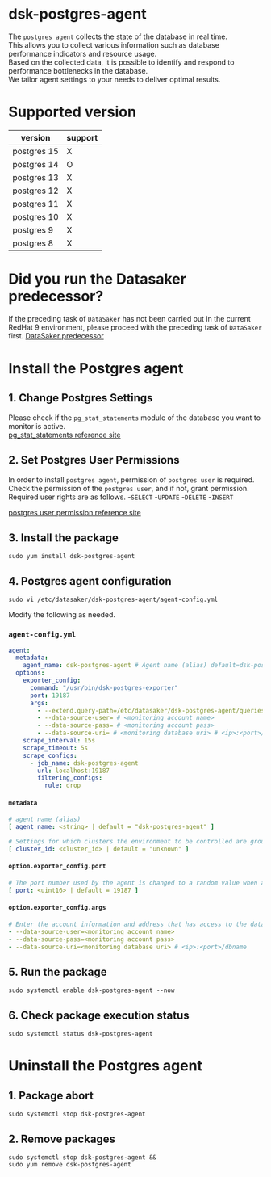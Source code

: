# dsk-postgres-agent

The `postgres agent` collects the state of the database in real time.\
This allows you to collect various information such as database performance indicators and resource usage.\
Based on the collected data, it is possible to identify and respond to performance bottlenecks in the database.\
We tailor agent settings to your needs to deliver optimal results.

# Supported version
|version|support|
|---|---|
|postgres 15|X|
|postgres 14|O|
|postgres 13|X|
|postgres 12|X|
|postgres 11|X|
|postgres 10|X|
|postgres 9|X|
|postgres 8|X|

# Did you run the Datasaker predecessor?
If the preceding task of `DataSaker` has not been carried out in the current RedHat 9 environment, please proceed with the preceding task of `DataSaker` first. [DataSaker predecessor](${PREPARATION_MANUAL_KR})

# Install the Postgres agent
## 1. Change Postgres Settings
Please check if the `pg_stat_statements` module of the database you want to monitor is active.\
[pg_stat_statements reference site](https://www.postgresql.org/docs/14/pgstatstatements.html)

## 2. Set Postgres User Permissions
In order to install `postgres agent`, permission of `postgres user` is required.\
Check the permission of the `postgres user`, and if not, grant permission.\
Required user rights are as follows.
-`SELECT`
-`UPDATE`
-`DELETE`
-`INSERT`

[postgres user permission reference site](https://www.postgresql.org/docs/14/sql-grant.html)

## 3. Install the package
```shell
sudo yum install dsk-postgres-agent
```

## 4. Postgres agent configuration
```shell
sudo vi /etc/datasaker/dsk-postgres-agent/agent-config.yml
```
Modify the following as needed.

### `agent-config.yml`
```yaml
agent:
  metadata:
    agent_name: dsk-postgres-agent # Agent name (alias) default=dsk-postgres-agent
  options:
    exporter_config:
      command: "/usr/bin/dsk-postgres-exporter"
      port: 19187
      args:
        - --extend.query-path=/etc/datasaker/dsk-postgres-agent/queries.yaml
        - --data-source-user= # <monitoring account name>
        - --data-source-pass= # <monitoring account pass>
        - --data-source-uri= # <monitoring database uri> # <ip>:<port>/dbname
    scrape_interval: 15s
    scrape_timeout: 5s
    scrape_configs:
      - job_name: dsk-postgres-agent
        url: localhost:19187
        filtering_configs:
          rule: drop
```

#### `metadata`
```yaml
# agent name (alias)
[ agent_name: <string> | default = "dsk-postgres-agent" ]

# Settings for which clusters the environment to be controlled are grouped into
[ cluster_id: <cluster_id> | default = "unknown" ]
```

#### `option.exporter_config.port`
```yaml
# The port number used by the agent is changed to a random value when a port conflict occurs with an existing application.
[ port: <uint16> | default = 19187 ]
```

#### `option.exporter_config.args`
```yaml
# Enter the account information and address that has access to the database you want to control.
- --data-source-user=<monitoring account name>
- --data-source-pass=<monitoring account pass>
- --data-source-uri=<monitoring database uri> # <ip>:<port>/dbname
```

## 5. Run the package
```shell
sudo systemctl enable dsk-postgres-agent --now
```

## 6. Check package execution status
```shell
sudo systemctl status dsk-postgres-agent
```

# Uninstall the Postgres agent

## 1. Package abort
```shell
sudo systemctl stop dsk-postgres-agent
```

## 2. Remove packages
```shell
sudo systemctl stop dsk-postgres-agent &&
sudo yum remove dsk-postgres-agent
```